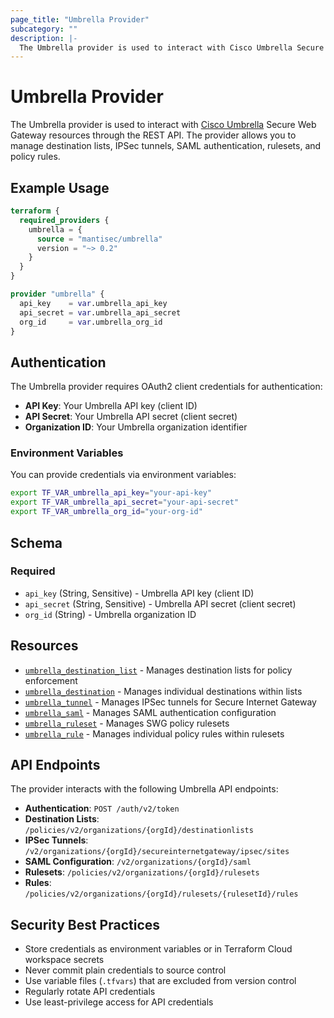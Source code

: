 ```yaml
---
page_title: "Umbrella Provider"
subcategory: ""
description: |-
  The Umbrella provider is used to interact with Cisco Umbrella Secure Web Gateway resources through the REST API.
---
```


# Umbrella Provider

The Umbrella provider is used to interact with [Cisco Umbrella](https://umbrella.cisco.com/) Secure Web Gateway resources through the REST API. The provider allows you to manage destination lists, IPSec tunnels, SAML authentication, rulesets, and policy rules.

## Example Usage

```terraform
terraform {
  required_providers {
    umbrella = {
      source = "mantisec/umbrella"
      version = "~> 0.2"
    }
  }
}

provider "umbrella" {
  api_key    = var.umbrella_api_key
  api_secret = var.umbrella_api_secret
  org_id     = var.umbrella_org_id
}
```

## Authentication

The Umbrella provider requires OAuth2 client credentials for authentication:

- **API Key**: Your Umbrella API key (client ID)
- **API Secret**: Your Umbrella API secret (client secret)  
- **Organization ID**: Your Umbrella organization identifier

### Environment Variables

You can provide credentials via environment variables:

```bash
export TF_VAR_umbrella_api_key="your-api-key"
export TF_VAR_umbrella_api_secret="your-api-secret"
export TF_VAR_umbrella_org_id="your-org-id"
```

## Schema

### Required

- `api_key` (String, Sensitive) - Umbrella API key (client ID)
- `api_secret` (String, Sensitive) - Umbrella API secret (client secret)
- `org_id` (String) - Umbrella organization ID

## Resources

- [`umbrella_destination_list`](resources/destination_list.md) - Manages destination lists for policy enforcement
- [`umbrella_destination`](resources/destination.md) - Manages individual destinations within lists
- [`umbrella_tunnel`](resources/tunnel.md) - Manages IPSec tunnels for Secure Internet Gateway
- [`umbrella_saml`](resources/saml.md) - Manages SAML authentication configuration
- [`umbrella_ruleset`](resources/ruleset.md) - Manages SWG policy rulesets
- [`umbrella_rule`](resources/rule.md) - Manages individual policy rules within rulesets

## API Endpoints

The provider interacts with the following Umbrella API endpoints:

- **Authentication**: `POST /auth/v2/token`
- **Destination Lists**: `/policies/v2/organizations/{orgId}/destinationlists`
- **IPSec Tunnels**: `/v2/organizations/{orgId}/secureinternetgateway/ipsec/sites`
- **SAML Configuration**: `/v2/organizations/{orgId}/saml`
- **Rulesets**: `/policies/v2/organizations/{orgId}/rulesets`
- **Rules**: `/policies/v2/organizations/{orgId}/rulesets/{rulesetId}/rules`

## Security Best Practices

- Store credentials as environment variables or in Terraform Cloud workspace secrets
- Never commit plain credentials to source control
- Use variable files (`.tfvars`) that are excluded from version control
- Regularly rotate API credentials
- Use least-privilege access for API credentials